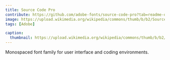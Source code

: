 ```yaml
---
title: Source Code Pro
contribute: https://github.com/adobe-fonts/source-code-pro?tab=readme-ov-file#getting-involved
image: https://upload.wikimedia.org/wikipedia/commons/thumb/b/b2/Source_Code_Pro_-_sample.svg/1200px-Source_Code_Pro_-_sample.svg.png
tags: [Adobe]

caption:
  thumbnail: https://upload.wikimedia.org/wikipedia/commons/thumb/b/b2/Source_Code_Pro_-_sample.svg/1200px-Source_Code_Pro_-_sample.svg.png
---
```


Monospaced font family for user interface and coding environments.